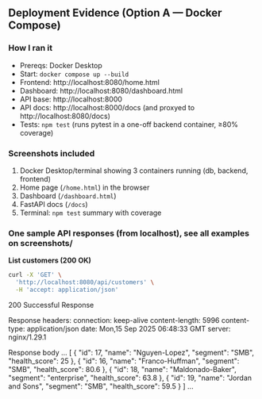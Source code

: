 ## Deployment Evidence (Option A — Docker Compose)

### How I ran it
- Prereqs: Docker Desktop
- Start: `docker compose up --build`
- Frontend: http://localhost:8080/home.html
- Dashboard: http://localhost:8080/dashboard.html
- API base: http://localhost:8000
- API docs: http://localhost:8000/docs (and proxyed to http://localhost:8080/docs)
- Tests: `npm test` (runs pytest in a one-off backend container, ≥80% coverage)

### Screenshots included
1) Docker Desktop/terminal showing 3 containers running (db, backend, frontend)
2) Home page (`/home.html`) in the browser
3) Dashboard (`/dashboard.html`)
4) FastAPI docs (`/docs`)
5) Terminal: `npm test` summary with coverage

### One sample API responses (from localhost), see all examples on screenshots/

**List customers (200 OK)**
```bash
curl -X 'GET' \
  'http://localhost:8080/api/customers' \
  -H 'accept: application/json'
  ```

200 Successful Response

Response headers:
connection: keep-alive
content-length: 5996
content-type: application/json
date: Mon,15 Sep 2025 06:48:33 GMT
server: nginx/1.29.1

Response body
...
[
{
"id": 17,
"name": "Nguyen-Lopez",
"segment": "SMB",
"health_score": 25
},
{
"id": 16,
"name": "Franco-Huffman",
"segment": "SMB",
"health_score": 80.6
},
{
"id": 18,
"name": "Maldonado-Baker",
"segment": "enterprise",
"health_score": 63.8
},
{
"id": 19,
"name": "Jordan and Sons",
"segment": "SMB",
"health_score": 59.5
}
]
...
